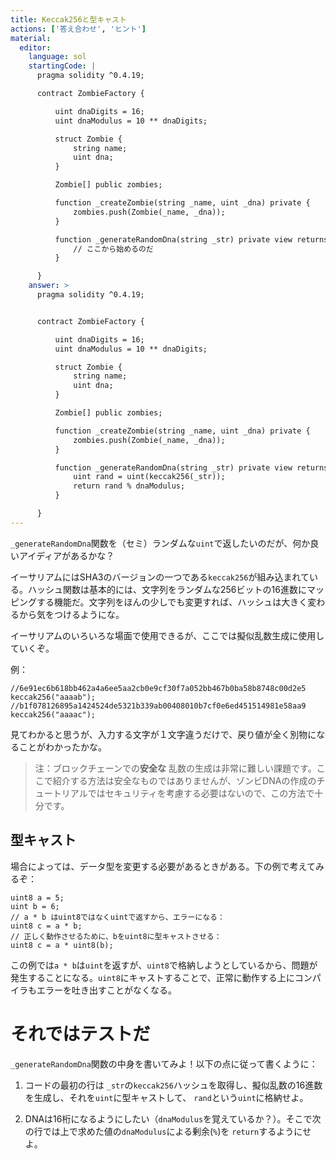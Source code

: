 ```yaml
---
title: Keccak256と型キャスト
actions: ['答え合わせ', 'ヒント']
material:
  editor:
    language: sol
    startingCode: |
      pragma solidity ^0.4.19;

      contract ZombieFactory {

          uint dnaDigits = 16;
          uint dnaModulus = 10 ** dnaDigits;

          struct Zombie {
              string name;
              uint dna;
          }

          Zombie[] public zombies;

          function _createZombie(string _name, uint _dna) private {
              zombies.push(Zombie(_name, _dna));
          } 

          function _generateRandomDna(string _str) private view returns (uint) {
              // ここから始めるのだ
          }

      }
    answer: >
      pragma solidity ^0.4.19;


      contract ZombieFactory {

          uint dnaDigits = 16;
          uint dnaModulus = 10 ** dnaDigits;

          struct Zombie {
              string name;
              uint dna;
          }

          Zombie[] public zombies;

          function _createZombie(string _name, uint _dna) private {
              zombies.push(Zombie(_name, _dna));
          } 

          function _generateRandomDna(string _str) private view returns (uint) {
              uint rand = uint(keccak256(_str));
              return rand % dnaModulus;
          }

      }
---
```


`_generateRandomDna`関数を（セミ）ランダムな`uint`で返したいのだが、何か良いアイディアがあるかな？

イーサリアムにはSHA3のバージョンの一つである`keccak256`が組み込まれている。ハッシュ関数は基本的には、文字列をランダムな256ビットの16進数にマッピングする機能だ。文字列をほんの少しでも変更すれば、ハッシュは大きく変わるから気をつけるようにな。

イーサリアムのいろいろな場面で使用できるが、ここでは擬似乱数生成に使用していくぞ。

例：

```
//6e91ec6b618bb462a4a6ee5aa2cb0e9cf30f7a052bb467b0ba58b8748c00d2e5
keccak256("aaaab");
//b1f078126895a1424524de5321b339ab00408010b7cf0e6ed451514981e58aa9
keccak256("aaaac");
```

見てわかると思うが、入力する文字が１文字違うだけで、戻り値が全く別物になることがわかったかな。

> 注：ブロックチェーンでの**安全な** 乱数の生成は非常に難しい課題です。ここで紹介する方法は安全なものではありませんが、ゾンビDNAの作成のチュートリアルではセキュリティを考慮する必要はないので、この方法で十分です。

## 型キャスト

場合によっては、データ型を変更する必要があるときがある。下の例で考えてみるぞ：

```
uint8 a = 5;
uint b = 6;
// a * b はuint8ではなくuintで返すから、エラーになる：
uint8 c = a * b; 
// 正しく動作させるために、bをuint8に型キャストさせる：
uint8 c = a * uint8(b); 
```

この例では`a * b`は`uint`を返すが、`uint8`で格納しようとしているから、問題が発生することになる。`uint8`にキャストすることで、正常に動作する上にコンパイラもエラーを吐き出すことがなくなる。

# それではテストだ

`_generateRandomDna`関数の中身を書いてみよ！以下の点に従って書くように：

1. コードの最初の行は `_str`の`keccak256`ハッシュを取得し、擬似乱数の16進数を生成し、それを`uint`に型キャストして、 `rand`という`uint`に格納せよ。

2. DNAは16桁になるようにしたい（`dnaModulus`を覚えているか？）。そこで次の行では上で求めた値の`dnaModulus`による剰余(`%`)を `return`するようにせよ。
